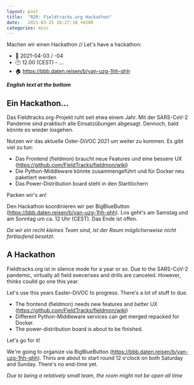 ```yaml
---
layout: post
title:  "R2R: Fieldtracks.org Hackathon"
date:   2021-03-25 16:27:18 +0100
categories: misc
---
```


Machen wir einen Hackathon // Let's have a hackathon:
* 📅 2021-04-03 / -04
* 🕑 12.00 (CEST) - ...
* 🏠 https://bbb.daten.reisen/b/yan-uzg-1hh-qhh

<!--break-->

***English text at the bottom***

## Ein Hackathon...

Das Fieldtracks.org-Projekt ruht seit etwa einem Jahr. Mit der SARS-CoV-2 Pandemie sind praktisch alle 
Einsatzübungen abgesagt. Dennoch, bald könnte es wieder losgehen.

Nutzen wir das aktuelle Oster-DiVOC 2021 um weiter zu kommen. Es gibt viel zu tun:

* Das Frontend (fieldmon) braucht neue Features und eine bessere UX (https://github.com/FieldTracks/fieldmon/wiki)
* Die Python-Middleware könnte zusammengeführt und für Docker neu paketiert werden
* Das Power-Distribution board steht in den Startlöchern 

Packen wir's an! 

Den Hackathon koordinieren wir per BigBlueButton (https://bbb.daten.reisen/b/yan-uzg-1hh-qhh).
Los geht's am Samstag und am Sonntag um ca. 12 Uhr (CEST). Das Ende ist offen. 

*Da wir ein recht kleines Team sind, ist der Raum möglicherweise nicht fortlaufend besetzt.*


## A Hackathon

Fieldtracks.org ist in silence mode for a year or so. Due to the SARS-CoV-2 pandemic, virtually all
field execerises and drills are canceled. However, thinks coulld go one this year.

Let's use this years Easter-DiVOC to progress. There's a lot of stuff to due.

* The frontend (fieldmon) needs new features and better UX (https://github.com/FieldTracks/fieldmon/wiki)
* Different Python-Middleware services can get merged repacked for Docker.
* The power-distribution board is about to be finished.

Let's go for it! 

We're going to organize via BigBlueButton (https://bbb.daten.reisen/b/yan-uzg-1hh-qhh).
Thins are about to start round 12 o'clock on both Saturday and Sunday. There's no end-time yet.

*Due to being a relatively small team, the room might not be open all time*
